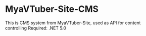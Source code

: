 # MyaVTuber-Site-CMS
This is CMS system from MyaVTuber-Site, used as API for content controlling
Required: .NET 5.0
